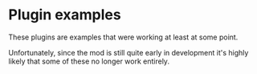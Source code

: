 # Plugin examples
These plugins are examples that were working at least at some point.

Unfortunately, since the mod is still quite early in development it's highly likely that some of these no longer work entirely.